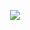 <p align="center">
 <img align="center" src="https://readme-typing-svg.herokuapp.com?size=25&color=ffff00&lines=Hola!%7C">
</p>
